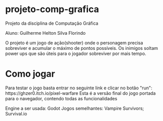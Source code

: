# projeto-comp-grafica
Projeto da disciplina de Computação Gráfica

Aluno: Guilherme Helton Silva Florindo

O projeto é um jogo de ação(shooter) onde o personagem precisa sobreviver e acumular o máximo de pontos possíveis.
Os inimigos soltam power ups que são úteis para o jogador sobreviver por mais tempo.

<h1>Como jogar</h1>
Para testar o jogo basta entrar no seguinte link e clicar no botão "run": https://ghzer0.itch.io/pixel-warfare
Esta é a versão final do jogo portada para o navegador, contendo todas as funcionalidades

Engine a ser usada: Godot
Jogos semelhantes: Vampire Survivors; Survival.io
